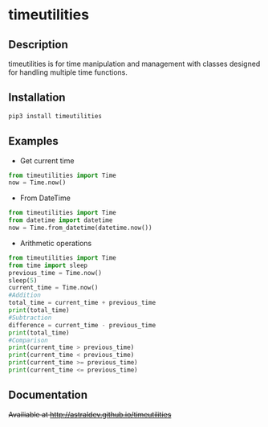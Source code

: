 # timeutilities

Description
-----------
timeutilities is for time manipulation and management with classes designed for handling multiple time functions.

Installation
-------
```bash
pip3 install timeutilities
```

Examples
---------
- Get current time
```python
from timeutilities import Time
now = Time.now()
```
- From DateTime
```python
from timeutilities import Time
from datetime import datetime
now = Time.from_datetime(datetime.now())
```
- Arithmetic operations
```python
from timeutilities import Time
from time import sleep
previous_time = Time.now()
sleep(5)
current_time = Time.now()
#Addition
total_time = current_time + previous_time
print(total_time)
#Subtraction
difference = current_time - previous_time
print(total_time)
#Comparison
print(current_time > previous_time)
print(current_time < previous_time)
print(current_time >= previous_time)
print(current_time <= previous_time)
```
Documentation
----------------
~~Availiable at http://astraldev.github.io/timeutilities~~

